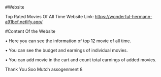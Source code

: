 #Website

Top Rated Movies Of All Time
Website Link: https://wonderful-hermann-a91bcf.netlify.app/

#Content Of the Website

•	Here you can see the information of top 12 movie of all time.

•	You can see the budget and earnings of individual movies.

•	You can add movie in the cart and count total earnings of added movies.

Thank You Soo Mutch
assogenment 8
